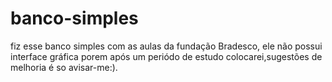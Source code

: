 # banco-simples
fiz esse banco simples com as aulas da fundação Bradesco, ele não possui interface gráfica porem após um periódo de estudo colocarei,sugestões de melhoria é so avisar-me:).
